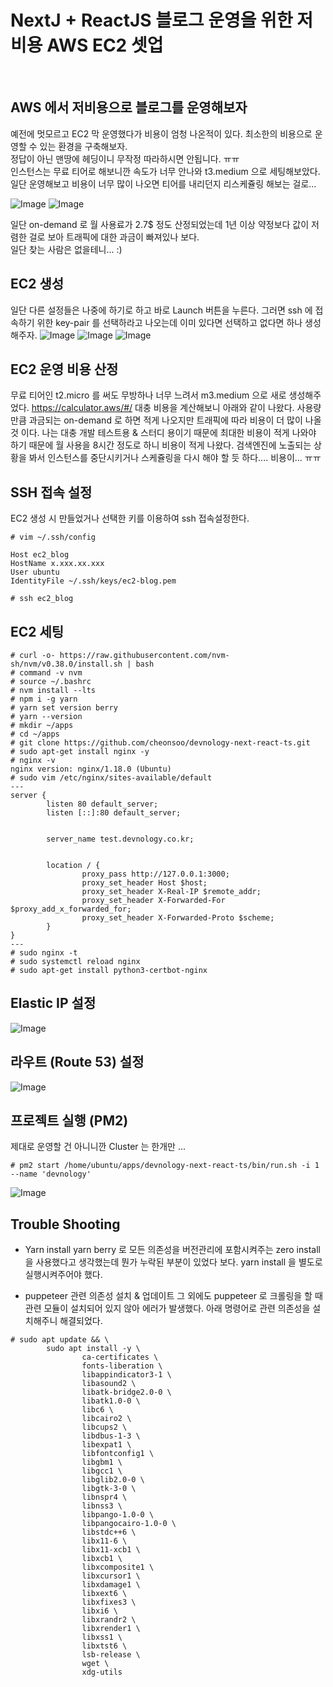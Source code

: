 # NextJ + ReactJS 블로그 운영을 위한 저비용 AWS EC2 셋업
&nbsp;

## AWS 에서 저비용으로 블로그를 운영해보자

예전에 멋모르고 EC2 막 운영했다가 비용이 엄청 나온적이 있다. 최소한의 비용으로 운영할 수 있는 환경을 구축해보자.  
정답이 아닌 맨땅에 헤딩이니 무작정 따라하시면 안됩니다. ㅠㅠ  
인스턴스는 무료 티어로 해보니깐 속도가 너무 안나와 t3.medium 으로 세팅해보았다. 일단 운영해보고 비용이 너무 많이 나오면 
티어를 내리던지 리스케쥴링 해보는 걸로...  

![Image](http://static.devnology.co.kr/files/posts/awssetup/4.png)
![Image](http://static.devnology.co.kr/files/posts/awssetup/5.png)

일단 on-demand 로 월 사용료가 2.7$ 정도 산정되었는데 1년 이상 약정보다 값이 저렴한 걸로 보아 트래픽에 대한 과금이 빠져있나 보다.  
일단 찾는 사람은 없을테니... :)  

## EC2 생성
일단 다른 설정들은 나중에 하기로 하고 바로 Launch 버튼을 누른다.
그러면 ssh 에 접속하기 위한 key-pair 를 선택하라고 나오는데 이미 있다면 선택하고 없다면 하나 생성해주자.
![Image](http://static.devnology.co.kr/files/posts/awssetup/1.png)
![Image](http://static.devnology.co.kr/files/posts/awssetup/2.png)
![Image](http://static.devnology.co.kr/files/posts/awssetup/3.png)

## EC2 운영 비용 산정
무료 티어인 t2.micro 를 써도 무방하나 너무 느려서 m3.medium 으로 새로 생성해주었다.
https://calculator.aws/#/
대충 비용을 계산해보니 아래와 같이 나왔다. 사용량만큼 과금되는 on-demand 로 하면 적게 나오지만 트래픽에 따라 비용이 더 많이 나올 것 이다. 나는 대충 개발 테스트용 & 스터디 용이기 때문에 최대한 비용이 적게 나와야 하기 때문에 월 사용을 8시간 정도로 하니 비용이 적게 나왔다.  검색엔진에 노출되는 상황을 봐서 인스턴스를 중단시키거나 스케쥴링을 다시 해야 할 듯 하다.... 비용이... ㅠㅠ

## SSH 접속 설정
EC2 생성 시 만들었거나 선택한 키를 이용하여 ssh 접속설정한다.
```
# vim ~/.ssh/config

Host ec2_blog
HostName x.xxx.xx.xxx
User ubuntu
IdentityFile ~/.ssh/keys/ec2-blog.pem

# ssh ec2_blog
```

## EC2 세팅
```
# curl -o- https://raw.githubusercontent.com/nvm-sh/nvm/v0.38.0/install.sh | bash
# command -v nvm
# source ~/.bashrc
# nvm install --lts
# npm i -g yarn
# yarn set version berry
# yarn --version
# mkdir ~/apps
# cd ~/apps
# git clone https://github.com/cheonsoo/devnology-next-react-ts.git
# sudo apt-get install nginx -y
# nginx -v
nginx version: nginx/1.18.0 (Ubuntu)
# sudo vim /etc/nginx/sites-available/default
---
server {
        listen 80 default_server;
        listen [::]:80 default_server;


        server_name test.devnology.co.kr;


        location / {
                proxy_pass http://127.0.0.1:3000;
                proxy_set_header Host $host;
                proxy_set_header X-Real-IP $remote_addr;
                proxy_set_header X-Forwarded-For $proxy_add_x_forwarded_for;
                proxy_set_header X-Forwarded-Proto $scheme;
        }
}
---
# sudo nginx -t
# sudo systemctl reload nginx
# sudo apt-get install python3-certbot-nginx
```


## Elastic IP 설정

![Image](http://static.devnology.co.kr/files/posts/awssetup/6.png)

## 라우트 (Route 53) 설정

![Image](http://static.devnology.co.kr/files/posts/awssetup/7.png)

## 프로젝트 실행 (PM2)
제대로 운영할 건 아니니깐 Cluster 는 한개만 ...
```
# pm2 start /home/ubuntu/apps/devnology-next-react-ts/bin/run.sh -i 1 --name 'devnology'
```

![Image](http://static.devnology.co.kr/files/posts/awssetup/7.png)

## Trouble Shooting

* Yarn install
yarn berry 로 모든 의존성을 버전관리에 포함시켜주는 zero install 을 사용했다고 생각했는데 뭔가 누락된 부분이 있었다 보다.
yarn install 을 별도로 실행시켜주어야 했다.

* puppeteer 관련 의존성 설치 & 업데이트
그 외에도 puppeteer 로 크롤링을 할 때 관련 모듈이 설치되어 있지 않아 에러가 발생했다.
아래 명령어로 관련 의존성을 설치해주니 해결되었다.
```
# sudo apt update && \ 
        sudo apt install -y \ 
                ca-certificates \ 
                fonts-liberation \ 
                libappindicator3-1 \ 
                libasound2 \ 
                libatk-bridge2.0-0 \ 
                libatk1.0-0 \ 
                libc6 \ 
                libcairo2 \ 
                libcups2 \ 
                libdbus-1-3 \ 
                libexpat1 \ 
                libfontconfig1 \ 
                libgbm1 \ 
                libgcc1 \ 
                libglib2.0-0 \ 
                libgtk-3-0 \ 
                libnspr4 \ 
                libnss3 \ 
                libpango-1.0-0 \ 
                libpangocairo-1.0-0 \ 
                libstdc++6 \ 
                libx11-6 \ 
                libx11-xcb1 \ 
                libxcb1 \ 
                libxcomposite1 \ 
                libxcursor1 \ 
                libxdamage1 \ 
                libxext6 \ 
                libxfixes3 \ 
                libxi6 \ 
                libxrandr2 \ 
                libxrender1 \ 
                libxss1 \ 
                libxtst6 \ 
                lsb-release \ 
                wget \ 
                xdg-utils
```
